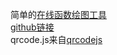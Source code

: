 简单的[在线函数绘图工具](https://adenchenan.github.io/js_function_plotting/func_image.html)<br />
[github链接](https://github.com/AdenChenAn/js_function_plotting)<br />
qrcode.js来自[qrcodejs](https://github.com/davidshimjs/qrcodejs)<br />

